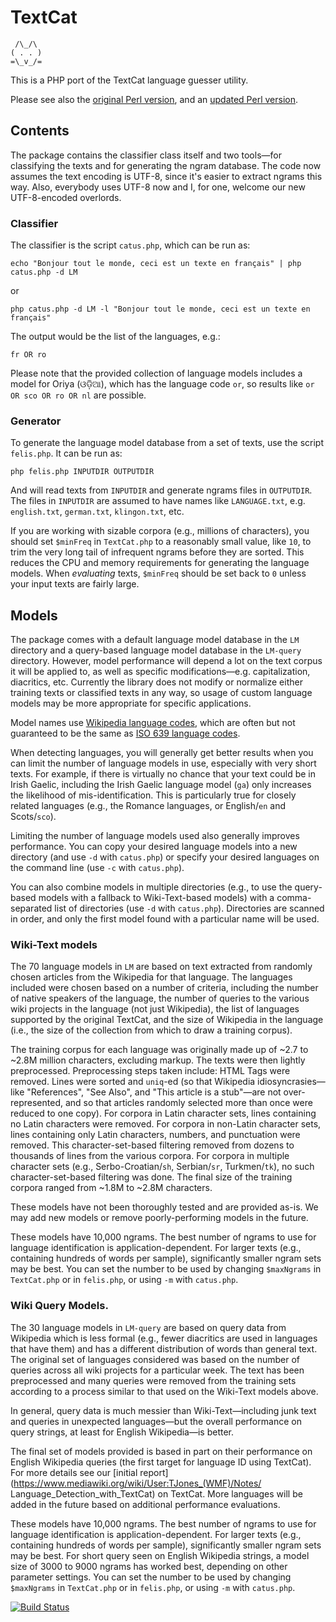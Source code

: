 # TextCat

     /\_/\
    ( . . )
    =\_v_/=

This is a PHP port of the TextCat language guesser utility.

Please see also the [original Perl
version](http://odur.let.rug.nl/~vannoord/TextCat/), and an [updated
Perl version](https://github.com/Trey314159/TextCat).

## Contents

The package contains the classifier class itself and two tools—for
classifying the texts and for generating the ngram database. The code
now assumes the text encoding is UTF-8, since it's easier to extract
ngrams this way. Also, everybody uses UTF-8 now and I, for one, welcome
our new UTF-8-encoded overlords.

### Classifier

The classifier is the script `catus.php`, which can be run as:

    echo "Bonjour tout le monde, ceci est un texte en français" | php catus.php -d LM

or

    php catus.php -d LM -l "Bonjour tout le monde, ceci est un texte en français"

The output would be the list of the languages, e.g.:

    fr OR ro

Please note that the provided collection of language models includes a
model for Oriya (ଓଡ଼ିଆ), which has the language code `or`, so results
like `or OR sco OR ro OR nl` are possible.

### Generator

To generate the language model database from a set of texts, use the
script `felis.php`. It can be run as:

    php felis.php INPUTDIR OUTPUTDIR

And will read texts from `INPUTDIR` and generate ngrams files in
`OUTPUTDIR`. The files in `INPUTDIR` are assumed to have names like
`LANGUAGE.txt`, e.g. `english.txt`, `german.txt`, `klingon.txt`, etc.

If you are working with sizable corpora (e.g., millions of characters),
you should set `$minFreq` in `TextCat.php` to a reasonably small value,
like `10`, to trim the very long tail of infrequent ngrams before they
are sorted. This reduces the CPU and memory requirements for generating
the language models. When *evaluating* texts, `$minFreq` should be set
back to `0` unless your input texts are fairly large.

## Models

The package comes with a default language model database in the `LM`
directory and a query-based language model database in the `LM-query`
directory. However, model performance will depend a lot on the text
corpus it will be applied to, as well as specific modifications—e.g.
capitalization, diacritics, etc. Currently the library does not modify
or normalize either training texts or classified texts in any way, so
usage of custom language models may be more appropriate for specific
applications.

Model names use [Wikipedia language
codes](https://en.wikipedia.org/wiki/List_of_Wikipedias), which are
often but not guaranteed to be the same as [ISO 639 language
codes](https://en.wikipedia.org/wiki/ISO_639).

When detecting languages, you will generally get better results when you
can limit the number of language models in use, especially with very
short texts. For example, if there is virtually no chance that your text
could be in Irish Gaelic, including the Irish Gaelic language model
(`ga`) only increases the likelihood of mis-identification. This is
particularly true for closely related languages (e.g., the Romance
languages, or English/`en` and Scots/`sco`).

Limiting the number of language models used also generally improves
performance. You can copy your desired language models into a new
directory (and use `-d` with `catus.php`) or specify your desired
languages on the command line (use `-c` with `catus.php`).

You can also combine models in multiple directories (e.g., to use the
query-based models with a fallback to Wiki-Text-based models) with a
comma-separated list of directories (use `-d` with `catus.php`).
Directories are scanned in order, and only the first model found with a
particular name will be used.

### Wiki-Text models

The 70 language models in `LM` are based on text extracted from randomly
chosen articles from the Wikipedia for that language. The languages
included were chosen based on a number of criteria, including the number
of native speakers of the language, the number of queries to the various
wiki projects in the language (not just Wikipedia), the list of
languages supported by the original TextCat, and the size of Wikipedia
in the language (i.e., the size of the collection from which to draw a
training corpus).

The training corpus for each language was originally made up of ~2.7 to
~2.8M million characters, excluding markup. The texts were then lightly
preprocessed. Preprocessing steps taken include: HTML Tags were removed.
Lines were sorted and `uniq`-ed (so that Wikipedia idiosyncrasies—like
"References", "See Also", and "This article is a stub"—are not
over-represented, and so that articles randomly selected more than once
were reduced to one copy). For corpora in Latin character sets, lines
containing no Latin characters were removed. For corpora in non-Latin
character sets, lines containing only Latin characters, numbers, and
punctuation were removed. This character-set-based filtering removed
from dozens to thousands of lines from the various corpora. For corpora
in multiple character sets (e.g., Serbo-Croatian/`sh`, Serbian/`sr`,
Turkmen/`tk`), no such character-set-based filtering was done. The final
size of the training corpora ranged from ~1.8M to ~2.8M characters.

These models have not been thoroughly tested and are provided as-is. We
may add new models or remove poorly-performing models in the future.

These models have 10,000 ngrams. The best number of ngrams to use for
language identification is application-dependent. For larger texts
(e.g., containing hundreds of words per sample), significantly smaller
ngram sets may be best. You can set the number to be used by changing
`$maxNgrams` in `TextCat.php` or in `felis.php`, or using `-m` with
`catus.php`.

### Wiki Query Models.

The 30 language models in `LM-query` are based on query data from
Wikipedia which is less formal (e.g., fewer diacritics are used in
languages that have them) and has a different distribution of words than
general text. The original set of languages considered was based on the
number of queries across all wiki projects for a particular week. The
text has been preprocessed and many queries were removed from the
training sets according to a process similar to that used on the
Wiki-Text models above.

In general, query data is much messier than Wiki-Text—including junk
text and queries in unexpected languages—but the overall performance on
query strings, at least for English Wikipedia—is better.

The final set of models provided is based in part on their performance
on English Wikipedia queries (the first target for language ID using
TextCat). For more details see our [initial
report](https://www.mediawiki.org/wiki/User:TJones_(WMF)/Notes/
Language_Detection_with_TextCat) on TextCat. More languages will be
added in the future based on additional performance evaluations.

These models have 10,000 ngrams. The best number of ngrams to use for
language identification is application-dependent. For larger texts
(e.g., containing hundreds of words per sample), significantly smaller
ngram sets may be best. For short query seen on English Wikipedia
strings, a model size of 3000 to 9000 ngrams has worked best, depending
on other parameter settings. You can set the number to be used by
changing `$maxNgrams` in `TextCat.php` or in `felis.php`, or using `-m`
with `catus.php`.


[![Build Status](https://travis-ci.org/smalyshev/textcat.svg?branch=master)](https://travis-ci.org/smalyshev/textcat)
